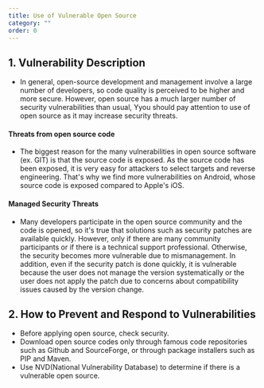 ```yaml
---
title: Use of Vulnerable Open Source
category: ""
order: 0
---
```


## 1. Vulnerability Description
* In general, open-source development and management involve a large number of developers, so code quality is perceived to be higher and more secure.
However, open source has a much larger number of security vulnerabilities than usual,
Yyou should pay attention to use of open source as it may increase security threats.

#### Threats from open source code
* The biggest reason for the many vulnerabilities in open source software (ex. GIT) is that the source code is exposed.
As the source code has been exposed, it is very easy for attackers to select targets and reverse engineering.
That's why we find more vulnerabilities on Android, whose source code is exposed compared to Apple's iOS.

#### Managed Security Threats
* Many developers participate in the open source community and the code is opened, so it's true that solutions such as security patches are available quickly. However, only if there are many community participants or if there is a technical support professional. Otherwise, the security becomes more vulnerable due to mismanagement.
In addition, even if the security patch is done quickly, it is vulnerable because the user does not manage the version systematically or the user does not apply the patch due to concerns about compatibility issues caused by the version change.


## 2. How to Prevent and Respond to Vulnerabilities
* Before applying open source, check security.
* Download open source codes only through famous code repositories such as Github and SourceForge, or through package installers such as PIP and Maven.
* Use NVD(National Vulnerability Database) to determine if there is a vulnerable open source.

